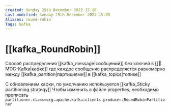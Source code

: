 ```yaml
---
created: Sunday 25th December 2022 15:10
Last modified: Sunday 25th December 2022 15:09
Aliases: round-robin
Tags: kafka
---
```


# [[kafka_RoundRobin]]

Способ распределения [[kafka_message|сообщений]] без ключей в [[📙MOC-Kafka|кафке]] где каждое сообщение распределяется равномерно между [[kafka_partition|партициями]] в [[kafka_topics|топике]]

С обновлением кафки, по умолчанию используется [[kafka_Sticky partitioning strategy]] 
Чтобы изменить в файле properties, необходимо прописать `partitioner.class=org.apache.kafka.clients.producer.RoundRobinPartitioner`
